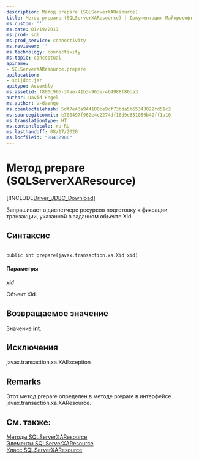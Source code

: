 ```yaml
---
description: Метод prepare (SQLServerXAResource)
title: Метод prepare (SQLServerXAResource) | Документация Майкрософт
ms.custom: ''
ms.date: 01/19/2017
ms.prod: sql
ms.prod_service: connectivity
ms.reviewer: ''
ms.technology: connectivity
ms.topic: conceptual
apiname:
- SQLServerXAResource.prepare
apilocation:
- sqljdbc.jar
apitype: Assembly
ms.assetid: f800c966-3fae-41b3-963a-464988f80da3
author: David-Engel
ms.author: v-daenge
ms.openlocfilehash: 5df7e43a944180be9cf73bda5b65343022fd51c2
ms.sourcegitcommit: e700497f962e4c2274df16d9e651059b42ff1a10
ms.translationtype: HT
ms.contentlocale: ru-RU
ms.lasthandoff: 08/17/2020
ms.locfileid: "88432986"
---
```

# <a name="prepare-method-sqlserverxaresource"></a>Метод prepare (SQLServerXAResource)
[!INCLUDE[Driver_JDBC_Download](../../../includes/driver_jdbc_download.md)]

  Запрашивает в диспетчере ресурсов подготовку к фиксации транзакции, указанной в заданном объекте Xid.  
  
## <a name="syntax"></a>Синтаксис  
  
```  
  
public int prepare(javax.transaction.xa.Xid xid)  
```  
  
#### <a name="parameters"></a>Параметры  
 *xid*  
  
 Объект Xid.  
  
## <a name="return-value"></a>Возвращаемое значение  
 Значение **int**.  
  
## <a name="exceptions"></a>Исключения  
 javax.transaction.xa.XAException  
  
## <a name="remarks"></a>Remarks  
 Этот метод prepare определен в методе prepare в интерфейсе javax.transaction.xa.XAResource.  
  
## <a name="see-also"></a>См. также:  
 [Методы SQLServerXAResource](../../../connect/jdbc/reference/sqlserverxaresource-methods.md)   
 [Элементы SQLServerXAResource](../../../connect/jdbc/reference/sqlserverxaresource-members.md)   
 [Класс SQLServerXAResource](../../../connect/jdbc/reference/sqlserverxaresource-class.md)  
  
  
